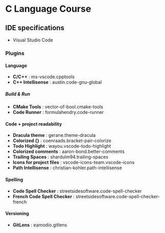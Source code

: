 # C Language Course

## IDE specifications
- Visual Studio Code

### Plugins
#### Language
- __C/C++__ : ms-vscode.cpptools
- __C++ Intellisense__ : austin.code-gnu-global

##### Build & Run
- __CMake Tools__ : vector-of-bool.cmake-tools
- __Code Runner__ : formulahendry.code-runner

#### Code + project readability
- __Dracula theme__ : gerane.theme-dracula
- __Colorized {}__ : coenraads.bracket-pair-colorize
- __Todo Highlight__ : wayou.vscode-todo-highlight
- __Colorized comments__ : aaron-bond.better-comments
- __Trailing Spaces__ : shardulm94.trailing-spaces
- __Icons for project files__ : vscode-icons-team.vscode-icons
- __Path Intellisense__ : christian-kohler.path-intellisense

#### Spelling
- __Code Spell Checker__ : streetsidesoftware.code-spell-checker
- __French Code Spell Checker__ : streetsidesoftware.code-spell-checker-french

#### Versioning
- __GitLens__ : eamodio.gitlens

